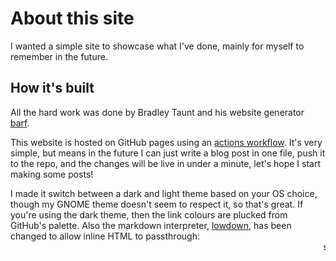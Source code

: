 # About this site

I wanted a simple site to showcase what I've done, mainly for myself to remember in the future.

## How it's built

All the hard work was done by Bradley Taunt and his website generator [barf](https://barf.btxx.org).

This website is hosted on GitHub pages using an [actions workflow](https://github.com/vlad-sharpie/website/blob/main/.github/workflows/ci.yml). It's very simple, but means in the future I can just write a blog post in one file, push it to the repo, and the changes will be live in under a minute, let's hope I start making some posts!

I made it switch between a dark and light theme based on your OS choice, though my GNOME theme doesn't seem to respect it, so that's great. If you're using the dark theme, then the link colours are plucked from GitHub's palette. Also the markdown interpreter, [lowdown](https://github.com/kristapsdz/lowdown), has been changed to allow inline HTML to passthrough:
<marquee>so I can do fun stuff like this</marquee>